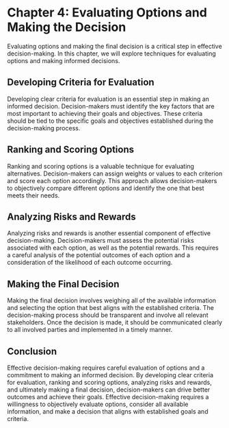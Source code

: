 Chapter 4: Evaluating Options and Making the Decision
=====================================================

Evaluating options and making the final decision is a critical step in effective decision-making. In this chapter, we will explore techniques for evaluating options and making informed decisions.

Developing Criteria for Evaluation
----------------------------------

Developing clear criteria for evaluation is an essential step in making an informed decision. Decision-makers must identify the key factors that are most important to achieving their goals and objectives. These criteria should be tied to the specific goals and objectives established during the decision-making process.

Ranking and Scoring Options
---------------------------

Ranking and scoring options is a valuable technique for evaluating alternatives. Decision-makers can assign weights or values to each criterion and score each option accordingly. This approach allows decision-makers to objectively compare different options and identify the one that best meets their needs.

Analyzing Risks and Rewards
---------------------------

Analyzing risks and rewards is another essential component of effective decision-making. Decision-makers must assess the potential risks associated with each option, as well as the potential rewards. This requires a careful analysis of the potential outcomes of each option and a consideration of the likelihood of each outcome occurring.

Making the Final Decision
-------------------------

Making the final decision involves weighing all of the available information and selecting the option that best aligns with the established criteria. The decision-making process should be transparent and involve all relevant stakeholders. Once the decision is made, it should be communicated clearly to all involved parties and implemented in a timely manner.

Conclusion
----------

Effective decision-making requires careful evaluation of options and a commitment to making an informed decision. By developing clear criteria for evaluation, ranking and scoring options, analyzing risks and rewards, and ultimately making a final decision, decision-makers can drive better outcomes and achieve their goals. Effective decision-making requires a willingness to objectively evaluate options, consider all available information, and make a decision that aligns with established goals and criteria.
